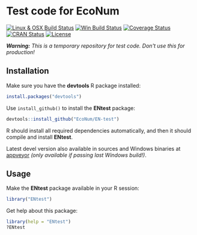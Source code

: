 
# Test code for EcoNum

[![Linux & OSX Build Status](https://travis-ci.org/EcoNum/EN-test.svg)](https://travis-ci.org/EcoNum/EN-test)
[![Win Build Status](https://ci.appveyor.com/api/projects/status/750dxtbp6ukrkluf?svg=true)](http://ci.appveyor.com/project/phgrosjean/en-test)
[![Coverage Status](https://img.shields.io/codecov/c/github/EcoNum/EN-test/master.svg)
](https://codecov.io/github/EcoNum/EN-test?branch=master)
[![CRAN Status](http://www.r-pkg.org/badges/version/ENtest)](http://cran.r-project.org/package=ENtest)
[![License](https://img.shields.io/badge/license-MIT-blue.svg)](http://www.gnu.org/licenses/MIT)


_**Warning:** This is a temporary repository for test code. Don't use this for production!_


## Installation

Make sure you have the **devtools** R package installed:

```r
install.packages("devtools")
```

Use `install_github()` to install the **ENtest** package:

```r
devtools::install_github("EcoNum/EN-test")
```
    
R should install all required dependencies automatically, and then it should compile and install **ENtest**.

Latest devel version also available in sources and Windows binaries at [appveyor](https://ci.appveyor.com/project/phgrosjean/en-test/build/artifacts) _(only available if passing last Windows build!)_.


## Usage

Make the **ENtest** package available in your R session:

```r
library("ENtest")
```
    
Get help about this package:

```r
library(help = "ENtest")
?ENtest
```
